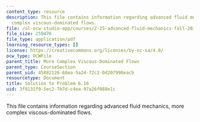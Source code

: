 ```yaml
---
content_type: resource
description: This file contains information regarding advanced fluid mechanics, more
  complex viscous-dominated flows.
file: /ol-ocw-studio-app/courses/2-25-advanced-fluid-mechanics-fall-2013/3f8131f95ec27b7dc4ea97a26f088e1c_MIT2_25F13_Solution6.16.pdf
file_size: 259476
file_type: application/pdf
learning_resource_types: []
license: https://creativecommons.org/licenses/by-nc-sa/4.0/
ocw_type: OCWFile
parent_title: More Complex Viscous-Dominated Flows
parent_type: CourseSection
parent_uid: 45882126-68ea-5a24-72c2-0d207998eacb
resourcetype: Document
title: Solution to Problem 6.16
uid: 3f8131f9-5ec2-7b7d-c4ea-97a26f088e1c
---
```

This file contains information regarding advanced fluid mechanics, more complex viscous-dominated flows.